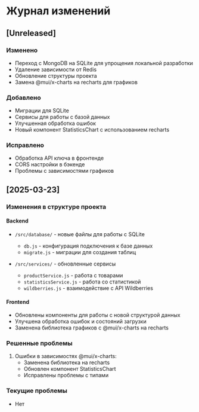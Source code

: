 # Журнал изменений

## [Unreleased]

### Изменено
- Переход с MongoDB на SQLite для упрощения локальной разработки
- Удаление зависимости от Redis
- Обновление структуры проекта
- Замена @mui/x-charts на recharts для графиков

### Добавлено
- Миграции для SQLite
- Сервисы для работы с базой данных
- Улучшенная обработка ошибок
- Новый компонент StatisticsChart с использованием recharts

### Исправлено
- Обработка API ключа в фронтенде
- CORS настройки в бэкенде
- Проблемы с зависимостями графиков

## [2025-03-23]

### Изменения в структуре проекта

#### Backend
- `/src/database/` - новые файлы для работы с SQLite
  - `db.js` - конфигурация подключения к базе данных
  - `migrate.js` - миграции для создания таблиц

- `/src/services/` - обновленные сервисы
  - `productService.js` - работа с товарами
  - `statisticsService.js` - работа со статистикой
  - `wildberries.js` - взаимодействие с API Wildberries

#### Frontend
- Обновлены компоненты для работы с новой структурой данных
- Улучшена обработка ошибок и состояний загрузки
- Заменена библиотека графиков с @mui/x-charts на recharts

### Решенные проблемы
1. Ошибки в зависимостях @mui/x-charts:
   - Заменена библиотека на recharts
   - Обновлен компонент StatisticsChart
   - Исправлены проблемы с типами

### Текущие проблемы
- Нет
